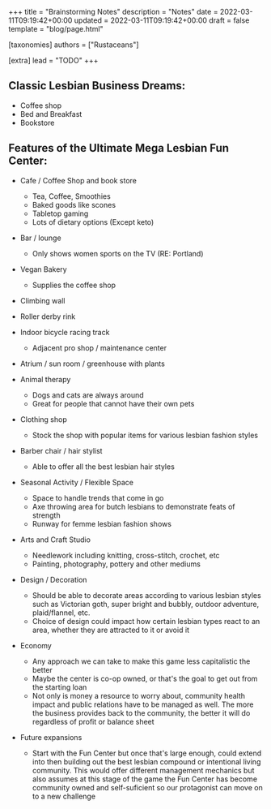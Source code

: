 +++
title = "Brainstorming Notes"
description = "Notes"
date = 2022-03-11T09:19:42+00:00
updated = 2022-03-11T09:19:42+00:00
draft = false
template = "blog/page.html"

[taxonomies]
authors = ["Rustaceans"]

[extra]
lead = "TODO"
+++
## Classic Lesbian Business Dreams:
- Coffee shop
- Bed and Breakfast
- Bookstore

## Features of the Ultimate Mega Lesbian Fun Center:
- Cafe / Coffee Shop and book store
  - Tea, Coffee, Smoothies
  - Baked goods like scones
  - Tabletop gaming
  - Lots of dietary options (Except keto)
- Bar / lounge
   - Only shows women sports on the TV (RE: Portland)
- Vegan Bakery
  - Supplies the coffee shop
- Climbing wall
- Roller derby rink
- Indoor bicycle racing track
  - Adjacent pro shop / maintenance center
- Atrium / sun room / greenhouse with plants
- Animal therapy
  - Dogs and cats are always around
  - Great for people that cannot have their own pets
- Clothing shop
  - Stock the shop with popular items for various lesbian fashion styles
- Barber chair / hair stylist
  - Able to offer all the best lesbian hair styles
- Seasonal Activity / Flexible Space
  - Space to handle trends that come in go
  - Axe throwing area for butch lesbians to demonstrate feats of strength
  - Runway for femme lesbian fashion shows
- Arts and Craft Studio
  - Needlework including knitting, cross-stitch, crochet, etc
  - Painting, photography, pottery and other mediums
- Design / Decoration
  - Should be able to decorate areas according to various lesbian styles such as Victorian goth, super bright and bubbly, outdoor adventure, plaid/flannel, etc.
  - Choice of design could impact how certain lesbian types react to an area, whether they are attracted to it or avoid it

- Economy
  - Any approach we can take to make this game less capitalistic the better
  - Maybe the center is co-op owned, or that's the goal to get out from the starting loan
  - Not only is money a resource to worry about, community health impact and public relations have to be managed as well. The more the business provides back to the community, the better it will do regardless of profit or balance sheet

- Future expansions
  - Start with the Fun Center but once that's large enough, could extend into then building out the best lesbian compound or intentional living community. This would offer different management mechanics but also assumes at this stage of the game the Fun Center has become community owned and self-suficient so our protagonist can move on to a new challenge